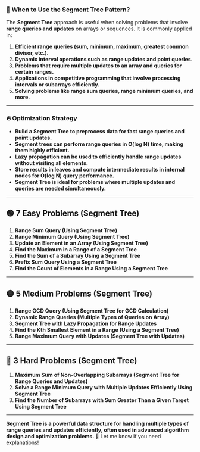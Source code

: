### 📌 **When to Use the Segment Tree Pattern?**  
The **Segment Tree** approach is useful when solving problems that involve **range queries and updates** on arrays or sequences. It is commonly applied in:

1. **Efficient range queries (sum, minimum, maximum, greatest common divisor, etc.).**
2. **Dynamic interval operations such as range updates and point queries.**
3. **Problems that require multiple updates to an array and queries for certain ranges.**
4. **Applications in competitive programming that involve processing intervals or subarrays efficiently.**
5. **Solving problems like range sum queries, range minimum queries, and more.**

---

### 🔥 **Optimization Strategy**  
- **Build a Segment Tree to preprocess data for fast range queries and point updates.**
- **Segment trees can perform range queries in O(log N) time, making them highly efficient.**
- **Lazy propagation can be used to efficiently handle range updates without visiting all elements.**
- **Store results in leaves and compute intermediate results in internal nodes for O(log N) query performance.**
- **Segment Tree is ideal for problems where multiple updates and queries are needed simultaneously.**

---

## 🟢 **7 Easy Problems (Segment Tree)**
1. **Range Sum Query (Using Segment Tree)**
2. **Range Minimum Query (Using Segment Tree)**
3. **Update an Element in an Array (Using Segment Tree)**
4. **Find the Maximum in a Range of a Segment Tree**
5. **Find the Sum of a Subarray Using a Segment Tree**
6. **Prefix Sum Query Using a Segment Tree**
7. **Find the Count of Elements in a Range Using a Segment Tree**

---

## 🟡 **5 Medium Problems (Segment Tree)**
1. **Range GCD Query (Using Segment Tree for GCD Calculation)**
2. **Dynamic Range Queries (Multiple Types of Queries on Array)**
3. **Segment Tree with Lazy Propagation for Range Updates**
4. **Find the Kth Smallest Element in a Range (Using a Segment Tree)**
5. **Range Maximum Query with Updates (Segment Tree with Updates)**

---

## 🔴 **3 Hard Problems (Segment Tree)**
1. **Maximum Sum of Non-Overlapping Subarrays (Segment Tree for Range Queries and Updates)**
2. **Solve a Range Minimum Query with Multiple Updates Efficiently Using Segment Tree**
3. **Find the Number of Subarrays with Sum Greater Than a Given Target Using Segment Tree**

---

**Segment Tree is a powerful data structure for handling multiple types of range queries and updates efficiently, often used in advanced algorithm design and optimization problems.** 🚀 Let me know if you need explanations!
